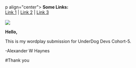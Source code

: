 p align="center">
  <b>Some Links:</b><br>
  <a href="#">Link 1</a> |
  <a href="#">Link 2</a> |
  <a href="#">Link 3</a>
  <br><br>
  <img src="http://s.4cdn.org/image/title/105.gif">
</p>


<b>Hello, </b><br>

This is my wordplay submission for UnderDog Devs Cohort-5. 

-Alexander W Haynes

#Thank you

<br><br>
